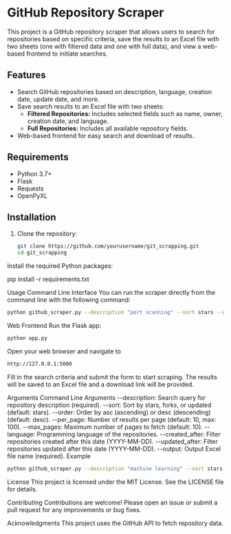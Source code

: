# GitHub Repository Scraper

This project is a GitHub repository scraper that allows users to search for repositories based on specific criteria, save the results to an Excel file with two sheets (one with filtered data and one with full data), and view a web-based frontend to initiate searches.

## Features

- Search GitHub repositories based on description, language, creation date, update date, and more.
- Save search results to an Excel file with two sheets:
  - **Filtered Repositories:** Includes selected fields such as name, owner, creation date, and language.
  - **Full Repositories:** Includes all available repository fields.
- Web-based frontend for easy search and download of results.

## Requirements

- Python 3.7+
- Flask
- Requests
- OpenPyXL

## Installation

1. Clone the repository:
   ```bash
   git clone https://github.com/yourusername/git_scrapping.git
   cd git_scrapping
Install the required Python packages:

pip install -r requirements.txt

Usage
Command Line Interface
You can run the scraper directly from the command line with the following command:

```bash
python github_scraper.py --description "port scanning" --sort stars --order desc --per_page 10 --max_pages 10 --language python --created_after 2020-01-01 --output output.xlsx
```

Web Frontend
Run the Flask app:
```bash
python app.py
```
Open your web browser and navigate to 
```bash 
http://127.0.0.1:5000
```

Fill in the search criteria and submit the form to start scraping. The results will be saved to an Excel file and a download link will be provided.

Arguments
Command Line Arguments
--description: Search query for repository description (required).
--sort: Sort by stars, forks, or updated (default: stars).
--order: Order by asc (ascending) or desc (descending) (default: desc).
--per_page: Number of results per page (default: 10, max: 100).
--max_pages: Maximum number of pages to fetch (default: 10).
--language: Programming language of the repositories.
--created_after: Filter repositories created after this date (YYYY-MM-DD).
--updated_after: Filter repositories updated after this date (YYYY-MM-DD).
--output: Output Excel file name (required).
Example
```bash
python github_scraper.py --description "machine learning" --sort stars --order desc --per_page 20 --max_pages 5 --language python --created_after 2021-01-01 --output ml_repos.xlsx
```
License
This project is licensed under the MIT License. See the LICENSE file for details.

Contributing
Contributions are welcome! Please open an issue or submit a pull request for any improvements or bug fixes.

Acknowledgments
This project uses the GitHub API to fetch repository data.
